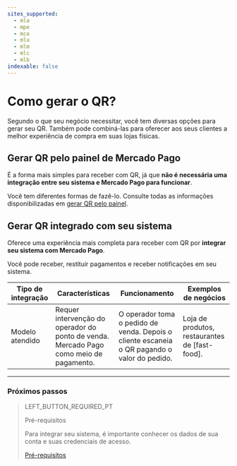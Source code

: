 ```yaml
---
sites_supported:
  - mla
  - mpe
  - mco
  - mlu
  - mlm
  - mlc
  - mlb
indexable: false
---
```


# Como gerar o QR?

Segundo o que seu negócio necessitar, você tem diversas opções para gerar seu QR. Também pode combiná-las para oferecer aos seus clientes a melhor experiência de compra em suas lojas físicas.

## Gerar QR pelo painel de Mercado Pago

É a forma mais simples para receber com QR, já que **não é necessária uma integração entre seu sistema e Mercado Pago para funcionar**.

Você tem diferentes formas de fazê-lo. Consulte todas as informações disponibilizadas em  [gerar QR pelo painel](https://www.mercadopago.com.br/developers/pt/guides/qr-code/integrations-front/). 


## Gerar QR integrado com seu sistema

Oferece uma experiência mais completa para receber com QR por **integrar seu sistema com Mercado Pago**.

Você pode receber, restituir pagamentos e receber notificações em seu sistema. 

| Tipo de integração                                                        | Características                                                  | Funcionamento |   Exemplos de negócios |
| ------------------------------------------------------------ | ------------------------------------------------------------ | ----------------------- | ------------------------------------------------------------ |
| Modelo atendido | Requer intervenção do operador do ponto de venda. Mercado Pago como meio de pagamento. | O operador toma o pedido de venda. Depois o cliente escaneia o QR pagando o valor do pedido. | Loja de produtos,  restaurantes de [fast-food]. |

---
### Próximos passos


> LEFT_BUTTON_REQUIRED_PT
>
> Pré-requisitos
>
> Para integrar seu sistema, é importante conhecer os dados de sua conta e suas credenciais de acesso.
>
> [Pré-requisitos](https://www.mercadopago.com.br/developers/pt/guides/qr-code/pre-requisites/)